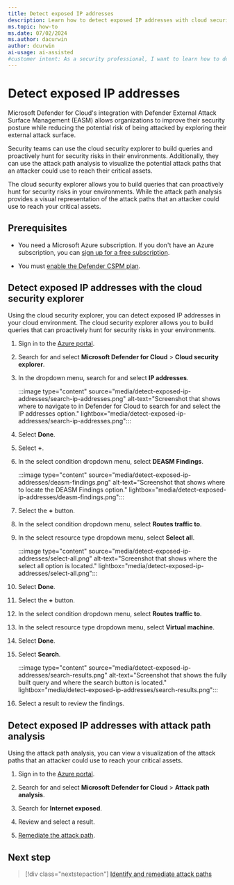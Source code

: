 ```yaml
---
title: Detect exposed IP addresses
description: Learn how to detect exposed IP addresses with cloud security explorer in Microsoft Defender for Cloud to proactively identify security risks.
ms.topic: how-to
ms.date: 07/02/2024
ms.author: dacurwin
author: dcurwin
ai-usage: ai-assisted
#customer intent: As a security professional, I want to learn how to detect exposed IP addresses with cloud security explorer in Microsoft Defender for Cloud so that I can proactively identify security risks in my cloud environment and improve my security posture.
---
```


# Detect exposed IP addresses

Microsoft Defender for Cloud's integration with Defender External Attack Surface Management (EASM) allows organizations to improve their security posture while reducing the potential risk of being attacked by exploring their external attack surface.

Security teams can use the cloud security explorer to build queries and proactively hunt for security risks in their environments. Additionally, they can use the attack path analysis to visualize the potential attack paths that an attacker could use to reach their critical assets. 

The cloud security explorer allows you to build queries that can proactively hunt for security risks in your environments. While the attack path analysis provides a visual representation of the attack paths that an attacker could use to reach your critical assets.

## Prerequisites

- You need a Microsoft Azure subscription. If you don't have an Azure subscription, you can [sign up for a free subscription](https://azure.microsoft.com/pricing/free-trial/).

- You must [enable the Defender CSPM plan](tutorial-enable-cspm-plan.md).

## Detect exposed IP addresses with the cloud security explorer

Using the cloud security explorer, you can detect exposed IP addresses in your cloud environment. The cloud security explorer allows you to build queries that can proactively hunt for security risks in your environments.

1. Sign in to the [Azure portal](https://portal.azure.com/).

1. Search for and select **Microsoft Defender for Cloud** > **Cloud security explorer**.

1. In the dropdown menu, search for and select **IP addresses**.

    :::image type="content" source="media/detect-exposed-ip-addresses/search-ip-addresses.png" alt-text="Screenshot that shows where to navigate to in Defender for Cloud to search for and select the IP addresses option." lightbox="media/detect-exposed-ip-addresses/search-ip-addresses.png":::

1. Select **Done**.

1. Select **+**.

1. In the select condition dropdown menu, select **DEASM Findings**.

    :::image type="content" source="media/detect-exposed-ip-addresses/deasm-findings.png" alt-text="Screenshot that shows where to locate the DEASM Findings option." lightbox="media/detect-exposed-ip-addresses/deasm-findings.png":::

1. Select the **+** button.

1. In the select condition dropdown menu, select **Routes traffic to**.

1. In the select resource type dropdown menu, select **Select all**.

    :::image type="content" source="media/detect-exposed-ip-addresses/select-all.png" alt-text="Screenshot that shows where the select all option is located." lightbox="media/detect-exposed-ip-addresses/select-all.png":::

1. Select **Done**.

1. Select the **+** button.

1. In the select condition dropdown menu, select **Routes traffic to**.

1. In the select resource type dropdown menu, select **Virtual machine**.

1. Select **Done**.

1. Select **Search**.

    :::image type="content" source="media/detect-exposed-ip-addresses/search-results.png" alt-text="Screenshot that shows the fully built query and where the search button is located." lightbox="media/detect-exposed-ip-addresses/search-results.png":::

1. Select a result to review the findings.

## Detect exposed IP addresses with attack path analysis

Using the attack path analysis, you can view a visualization of the attack paths that an attacker could use to reach your critical assets.

1. Sign in to the [Azure portal](https://portal.azure.com/).

1. Search for and select **Microsoft Defender for Cloud** > **Attack path analysis**.

1. Search for **Internet exposed**.

1. Review and select a result.

1. [Remediate the attack path](how-to-manage-attack-path.md#remediate-attack-paths).

## Next step

> [!div class="nextstepaction"]
> [Identify and remediate attack paths](how-to-manage-attack-path.md)
